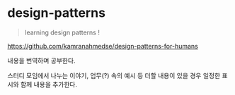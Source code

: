 # design-patterns

> learning design patterns ! 

https://github.com/kamranahmedse/design-patterns-for-humans 

내용을 번역하며 공부한다.

스터디 모임에서 나누는 이야기, 업무(?) 속의 예시 등 더할 내용이 있을 경우 일정한 표시와 함께 내용을 추가한다.

